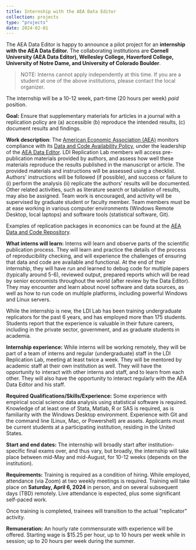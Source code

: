 ```yaml
---
title: Internship with the AEA Data Editor
collection: projects
type: "projects"
date: 2024-02-01
---
```


The AEA Data Editor is happy to announce a pilot project for an **internship with the AEA Data Editor.** The collaborating institutions are **Cornell University (AEA Data Editor), Wellesley College, Haverford College, University of Notre Dame, and  University of Colorado Boulder**. 

> NOTE: Interns cannot apply independently at this time. If you are a student at one of the above institutions, please contact the local organizer.

The internship will be a 10-12 week, part-time (20 hours per week) *paid* position. 


**Goal:** Ensure that supplementary materials for articles in a journal with a replication policy are (a) accessible (b) reproduce the intended results, (c) document results and findings.

**Work description**:
The [American Economic Association (AEA)](https://www.aeaweb.org/) monitors compliance with its [Data and Code Availability Policy](https://www.aeaweb.org/journals/policies/data-code), under the leadership of the [AEA Data Editor](https://aeadataeditor.github.io/). LDI Replication Lab members will access pre-publication materials provided by authors, and assess how well these materials reproduce the results published in the manuscript or article. The provided materials and instructions will be assessed using a checklist. Authors' instructions will be followed (if possible), and success or failure to (i) perform the analysis (ii) replicate the authors' results will be documented. Other related activities, such as literature search or tabulation of results, may also be assigned. Team work is encouraged, and activity will be supervised by graduate student or faculty member. Team members must be at ease working in various computer environments (Windows Remote Desktop, local laptops) and software tools (statistical software, Git).

Examples of replication packages in economics can be found at the [AEA Data and Code Repository](https://www.openicpsr.org/openicpsr/search/aea/studies).



**What interns will learn:**
Interns will learn and observe parts of the scientific publication process. They will learn and practice the details of the process of reproducibility checking, and will experience the challenges of ensuring that data and code are available and functional. At the end of their internship, they will have run and learned to debug code for multiple papers (typically around 5-6), reviewed output, prepared reports which will be read by senior economists throughout the world (after review by the Data Editor). They may encounter and learn about novel software and data sources, as well as how to run code on multiple platforms, including powerful Windows and Linux servers. 

While the internship is new, the LDI Lab has been training undergraduate replicators for the past 6 years, and has employed more than 175 students. Students report that the experience is valuable in their future careers, including in the private sector, government, and as graduate students in academia.

**Internship experience:**
While interns will be working remotely, they will be part of a team of interns and regular (undergraduate) staff in the LDI Replication Lab, meeting at least twice a week. They will be mentored by academic staff at their own institution as well. They will have the opportunity to interact with other interns and staff, and to learn from each other. They will also have the opportunity to interact regularly with the AEA Data Editor and his staff.


**Required Qualifications/Skills/Experience:**
Some experience with empirical social science data analysis using statistical software is required. Knowledge of at least one of Stata, Matlab, R or SAS is required, as is familiarity with the Windows Desktop environment. Experience with Git and the command line (Linux, Mac, or Powershell) are assets. Applicants must be current students at a participating institution, residing in the United States.

**Start and end dates:**
The internship will broadly start after institution-specific final exams over, and thus vary, but broadly, the internship will take place between mid-May and mid-August, for 10-12 weeks (depends on the institution). 

**Requirements:**
Training is required as a condition of hiring. While employed, attendance (via Zoom) at two weekly meetings is required.
Training will take place on **Saturday, April 6, 2024** in person, and on several subsequent days (TBD) remotely. Live attendance is  expected, plus some significant self-paced work. 

Once training is completed, trainees will transition to the actual "replicator" activity.
 
**Remuneration:** An hourly rate commensurate with experience will be offered. Starting wage is $15.25 per hour, up to 10 hours per week while in session; up to 20 hours per week during the summer.


